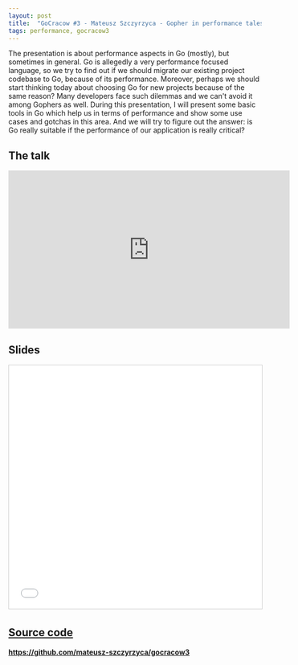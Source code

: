 ```yaml
---
layout: post
title:  "GoCracow #3 - Mateusz Szczyrzyca - Gopher in performance tales"
tags: performance, gocracow3
---
```


The presentation is about performance aspects in Go (mostly), but sometimes in general. Go is allegedly a very performance focused language, so we try to find out if we should migrate our existing project codebase to Go, because of its performance. Moreover, perhaps we should start thinking today about choosing Go for new projects because of the same reason? Many developers face such dilemmas and we can't avoid it among Gophers as well. During this presentation, I will present some basic tools in Go which help us in terms of performance and show some use cases and gotchas in this area. And we will try to figure out the answer: is Go really suitable if the performance of our application is really critical?

## The talk

<iframe width="560" height="315" src="https://www.youtube.com/embed/mnqKieqzlys" frameborder="0" allow="accelerometer; autoplay; encrypted-media; gyroscope; picture-in-picture" allowfullscreen></iframe>

## Slides

<iframe src="//www.slideshare.net/slideshow/embed_code/key/t84pghRDy1Jhi9" width="595" height="485" frameborder="0" marginwidth="0" marginheight="0" scrolling="no" style="border:1px solid #CCC; border-width:1px; margin-bottom:5px; max-width: 100%;" allowfullscreen> </iframe> <div style="margin-bottom:5px"> <strong> <a href="//www.slideshare.net/MateuszSzczyrzyca/gopher-in-performancetalesmsgocracow" title="Gopher in performance_tales_ms_go_cracow" target="_blank">

## Source code

https://github.com/mateusz-szczyrzyca/gocracow3
